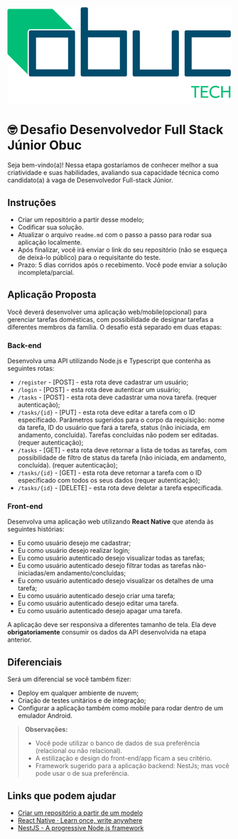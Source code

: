 ![Logotipo OBUC Tech](./logo_tech.png)

# 🤓 Desafio Desenvolvedor Full Stack Júnior Obuc
Seja bem-vindo(a)! Nessa etapa gostaríamos de conhecer melhor a sua criatividade e suas habilidades, avaliando  sua capacidade técnica como candidato(a) à vaga de Desenvolvedor Full-stack Júnior.

## Instruções
- Criar um repositório a partir desse modelo;
- Codificar sua solução.
- Atualizar o arquivo `readme.md` com o passo a passo para rodar sua aplicação localmente.
- Após finalizar, você irá enviar o link do seu repositório (não se esqueça de deixá-lo público) para o requisitante do teste.
- Prazo: 5 dias corridos após o recebimento. Você pode enviar a solução incompleta/parcial.

## Aplicação Proposta
Você deverá desenvolver uma aplicação web/mobile(opcional) para gerenciar tarefas domésticas, com possibilidade de designar tarefas a diferentes membros da família. O desafio está separado em duas etapas:

### Back-end
Desenvolva uma API utilizando Node.js e Typescript que contenha as seguintes rotas:
-  `/register` - [POST] - esta rota deve cadastrar um usuário;
- `/login` - [POST] - esta rota deve autenticar um usuário;
- `/tasks` - [POST] - esta rota deve cadastrar uma nova tarefa. (requer autenticação);
- `/tasks/{id}` - [PUT] - esta rota deve editar a tarefa com o ID especificado. Parâmetros sugeridos para o corpo da requisição: nome da tarefa, ID do usuário que  fará a tarefa, status (não iniciada, em andamento, concluída). Tarefas concluídas não podem ser editadas. (requer autenticação);
- `/tasks` - [GET] - esta rota deve retornar a lista de todas as tarefas, com possibilidade de filtro de status da tarefa (não iniciada, em andamento, concluída). (requer autenticação);
- `/tasks/{id}` - [GET] - esta rota deve retornar a tarefa com o ID especificado com todos os seus dados  (requer autenticação);
- `/tasks/{id}` - [DELETE] - esta rota deve deletar a tarefa especificada.

### Front-end
Desenvolva uma aplicação web utilizando **React Native** que atenda às seguintes histórias:
 - Eu como usuário desejo me cadastrar;
 - Eu como usuário desejo realizar login;
 - Eu como usuário autenticado desejo visualizar todas as tarefas;
 - Eu como usuário autenticado desejo filtrar todas as tarefas não-iniciadas/em andamento/concluídas;
 - Eu como usuário autenticado desejo visualizar os detalhes de uma tarefa;
 - Eu como usuário autenticado desejo criar uma tarefa;
 - Eu como usuário autenticado desejo editar uma tarefa.
 - Eu como usuário autenticado desejo apagar uma tarefa.

A aplicação deve ser responsiva a diferentes tamanho de tela. Ela deve **obrigatoriamente** consumir os dados da API desenvolvida na etapa anterior.

## Diferenciais
Será um diferencial se você também fizer:
- Deploy em qualquer ambiente de nuvem;
- Criação de testes unitários e de integração;
- Configurar a aplicação também como mobile para rodar dentro de um emulador Android.

> **Observações:**
> - Você pode utilizar o banco de dados de sua preferência (relacional ou não relacional).
> - A estilização e design do front-end/app ficam a seu critério.
> - Framework sugerido para a aplicação backend: NestJs; mas você pode usar o de sua preferência.


## Links que podem ajudar 
- [Criar um repositório a partir de um modelo](https://docs.github.com/pt/repositories/creating-and-managing-repositories/creating-a-repository-from-a-template#creating-a-repository-from-a-template)
- [React Native · Learn once, write anywhere](https://reactnative.dev/)
- [NestJS - A progressive Node.js framework](https://nestjs.com/)
